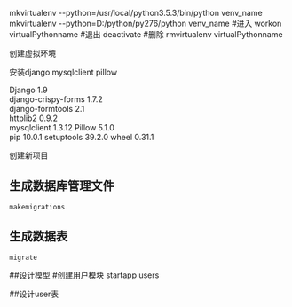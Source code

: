 
mkvirtualenv --python=/usr/local/python3.5.3/bin/python venv_name
mkvirtualenv --python=D:/python/py276/python venv_name
#进入
workon virtualPythonname
#退出
deactivate
#删除
rmvirtualenv virtualPythonname

创建虚拟环境

安装django mysqlclient pillow

Django              1.9    
django-crispy-forms 1.7.2  
django-formtools    2.1    
httplib2            0.9.2  
mysqlclient         1.3.12 
Pillow              5.1.0  
pip                 10.0.1 
setuptools          39.2.0 
wheel               0.31.1 


创建新项目



## 生成数据库管理文件

    makemigrations
    
## 生成数据表

    migrate
    
    
##设计模型
    #创建用户模块
    startapp users
    
##设计user表